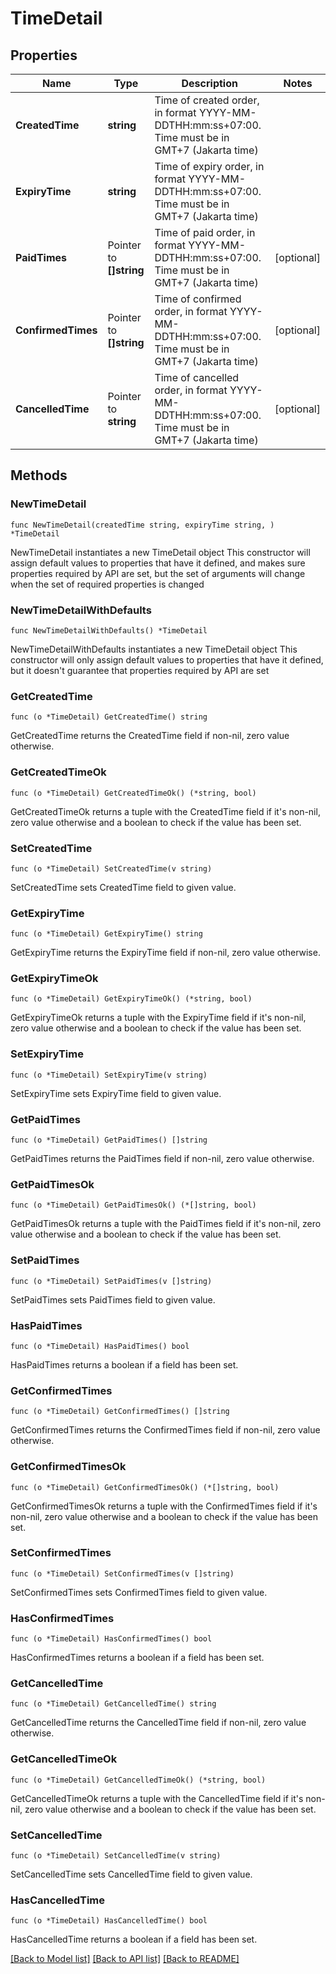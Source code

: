 # TimeDetail

## Properties

Name | Type | Description | Notes
------------ | ------------- | ------------- | -------------
**CreatedTime** | **string** | Time of created order, in format YYYY-MM-DDTHH:mm:ss+07:00. Time must be in GMT+7 (Jakarta time) | 
**ExpiryTime** | **string** | Time of expiry order, in format YYYY-MM-DDTHH:mm:ss+07:00. Time must be in GMT+7 (Jakarta time) | 
**PaidTimes** | Pointer to **[]string** | Time of paid order, in format YYYY-MM-DDTHH:mm:ss+07:00. Time must be in GMT+7 (Jakarta time) | [optional] 
**ConfirmedTimes** | Pointer to **[]string** | Time of confirmed order, in format YYYY-MM-DDTHH:mm:ss+07:00. Time must be in GMT+7 (Jakarta time) | [optional] 
**CancelledTime** | Pointer to **string** | Time of cancelled order, in format YYYY-MM-DDTHH:mm:ss+07:00. Time must be in GMT+7 (Jakarta time) | [optional] 

## Methods

### NewTimeDetail

`func NewTimeDetail(createdTime string, expiryTime string, ) *TimeDetail`

NewTimeDetail instantiates a new TimeDetail object
This constructor will assign default values to properties that have it defined,
and makes sure properties required by API are set, but the set of arguments
will change when the set of required properties is changed

### NewTimeDetailWithDefaults

`func NewTimeDetailWithDefaults() *TimeDetail`

NewTimeDetailWithDefaults instantiates a new TimeDetail object
This constructor will only assign default values to properties that have it defined,
but it doesn't guarantee that properties required by API are set

### GetCreatedTime

`func (o *TimeDetail) GetCreatedTime() string`

GetCreatedTime returns the CreatedTime field if non-nil, zero value otherwise.

### GetCreatedTimeOk

`func (o *TimeDetail) GetCreatedTimeOk() (*string, bool)`

GetCreatedTimeOk returns a tuple with the CreatedTime field if it's non-nil, zero value otherwise
and a boolean to check if the value has been set.

### SetCreatedTime

`func (o *TimeDetail) SetCreatedTime(v string)`

SetCreatedTime sets CreatedTime field to given value.


### GetExpiryTime

`func (o *TimeDetail) GetExpiryTime() string`

GetExpiryTime returns the ExpiryTime field if non-nil, zero value otherwise.

### GetExpiryTimeOk

`func (o *TimeDetail) GetExpiryTimeOk() (*string, bool)`

GetExpiryTimeOk returns a tuple with the ExpiryTime field if it's non-nil, zero value otherwise
and a boolean to check if the value has been set.

### SetExpiryTime

`func (o *TimeDetail) SetExpiryTime(v string)`

SetExpiryTime sets ExpiryTime field to given value.


### GetPaidTimes

`func (o *TimeDetail) GetPaidTimes() []string`

GetPaidTimes returns the PaidTimes field if non-nil, zero value otherwise.

### GetPaidTimesOk

`func (o *TimeDetail) GetPaidTimesOk() (*[]string, bool)`

GetPaidTimesOk returns a tuple with the PaidTimes field if it's non-nil, zero value otherwise
and a boolean to check if the value has been set.

### SetPaidTimes

`func (o *TimeDetail) SetPaidTimes(v []string)`

SetPaidTimes sets PaidTimes field to given value.

### HasPaidTimes

`func (o *TimeDetail) HasPaidTimes() bool`

HasPaidTimes returns a boolean if a field has been set.

### GetConfirmedTimes

`func (o *TimeDetail) GetConfirmedTimes() []string`

GetConfirmedTimes returns the ConfirmedTimes field if non-nil, zero value otherwise.

### GetConfirmedTimesOk

`func (o *TimeDetail) GetConfirmedTimesOk() (*[]string, bool)`

GetConfirmedTimesOk returns a tuple with the ConfirmedTimes field if it's non-nil, zero value otherwise
and a boolean to check if the value has been set.

### SetConfirmedTimes

`func (o *TimeDetail) SetConfirmedTimes(v []string)`

SetConfirmedTimes sets ConfirmedTimes field to given value.

### HasConfirmedTimes

`func (o *TimeDetail) HasConfirmedTimes() bool`

HasConfirmedTimes returns a boolean if a field has been set.

### GetCancelledTime

`func (o *TimeDetail) GetCancelledTime() string`

GetCancelledTime returns the CancelledTime field if non-nil, zero value otherwise.

### GetCancelledTimeOk

`func (o *TimeDetail) GetCancelledTimeOk() (*string, bool)`

GetCancelledTimeOk returns a tuple with the CancelledTime field if it's non-nil, zero value otherwise
and a boolean to check if the value has been set.

### SetCancelledTime

`func (o *TimeDetail) SetCancelledTime(v string)`

SetCancelledTime sets CancelledTime field to given value.

### HasCancelledTime

`func (o *TimeDetail) HasCancelledTime() bool`

HasCancelledTime returns a boolean if a field has been set.


[[Back to Model list]](../README.md#documentation-for-models) [[Back to API list]](../README.md#documentation-for-api-endpoints) [[Back to README]](../README.md)


